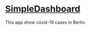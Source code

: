 # [SimpleDashboard](https://share.streamlit.io/shinji1992/simpledashboard/main/app/app.py)

This app show covid-19 cases in Berlin.
